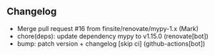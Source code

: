 ## Changelog

- Merge pull request #16 from finsite/renovate/mypy-1.x (Mark)
- chore(deps): update dependency mypy to v1.15.0 (renovate[bot])
- bump: patch version + changelog [skip ci] (github-actions[bot])